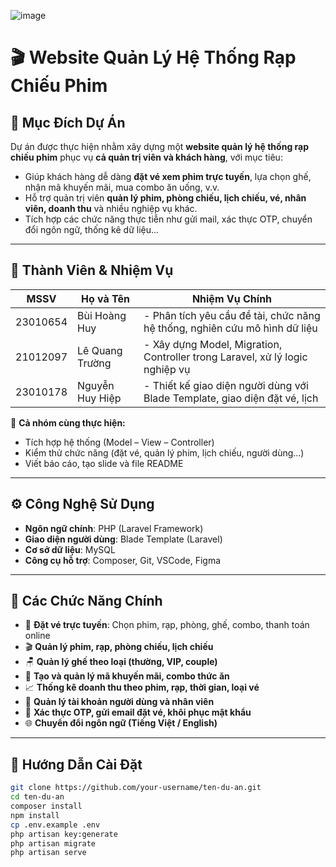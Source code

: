 ![image](https://github.com/user-attachments/assets/b14bb59c-9b59-4a17-b17a-75e4c4e00f37)

# 🎬 Website Quản Lý Hệ Thống Rạp Chiếu Phim

## 🧾 Mục Đích Dự Án

Dự án được thực hiện nhằm xây dựng một **website quản lý hệ thống rạp chiếu phim** phục vụ **cả quản trị viên và khách hàng**, với mục tiêu:

- Giúp khách hàng dễ dàng **đặt vé xem phim trực tuyến**, lựa chọn ghế, nhận mã khuyến mãi, mua combo ăn uống, v.v.
- Hỗ trợ quản trị viên **quản lý phim, phòng chiếu, lịch chiếu, vé, nhân viên, doanh thu** và nhiều nghiệp vụ khác.
- Tích hợp các chức năng thực tiễn như gửi mail, xác thực OTP, chuyển đổi ngôn ngữ, thống kê dữ liệu...

---

## 👥 Thành Viên & Nhiệm Vụ

| MSSV       | Họ và Tên           | Nhiệm Vụ Chính                                                                 |
|------------|---------------------|--------------------------------------------------------------------------------|
| 23010654   | Bùi Hoàng Huy       | - Phân tích yêu cầu đề tài, chức năng hệ thống, nghiên cứu mô hình dữ liệu    |
| 21012097   | Lê Quang Trường     | - Xây dựng Model, Migration, Controller trong Laravel, xử lý logic nghiệp vụ  |
| 23010178   | Nguyễn Huy Hiệp     | - Thiết kế giao diện người dùng với Blade Template, giao diện đặt vé, lịch    |

🔄 **Cả nhóm cùng thực hiện:**
- Tích hợp hệ thống (Model – View – Controller)
- Kiểm thử chức năng (đặt vé, quản lý phim, lịch chiếu, người dùng...)
- Viết báo cáo, tạo slide và file README

---

## ⚙️ Công Nghệ Sử Dụng

- **Ngôn ngữ chính**: PHP (Laravel Framework)
- **Giao diện người dùng**: Blade Template (Laravel)
- **Cơ sở dữ liệu**: MySQL
- **Công cụ hỗ trợ**: Composer, Git, VSCode, Figma

---

## 🧩 Các Chức Năng Chính

- 📅 **Đặt vé trực tuyến**: Chọn phim, rạp, phòng, ghế, combo, thanh toán online
- 🎬 **Quản lý phim, rạp, phòng chiếu, lịch chiếu**
- 🪑 **Quản lý ghế theo loại (thường, VIP, couple)**
- 🧾 **Tạo và quản lý mã khuyến mãi, combo thức ăn**
- 📈 **Thống kê doanh thu theo phim, rạp, thời gian, loại vé**
- 👤 **Quản lý tài khoản người dùng và nhân viên**
- 🔐 **Xác thực OTP, gửi email đặt vé, khôi phục mật khẩu**
- 🌐 **Chuyển đổi ngôn ngữ (Tiếng Việt / English)**

---

## 🚀 Hướng Dẫn Cài Đặt

```bash
git clone https://github.com/your-username/ten-du-an.git
cd ten-du-an
composer install
npm install
cp .env.example .env
php artisan key:generate
php artisan migrate
php artisan serve
